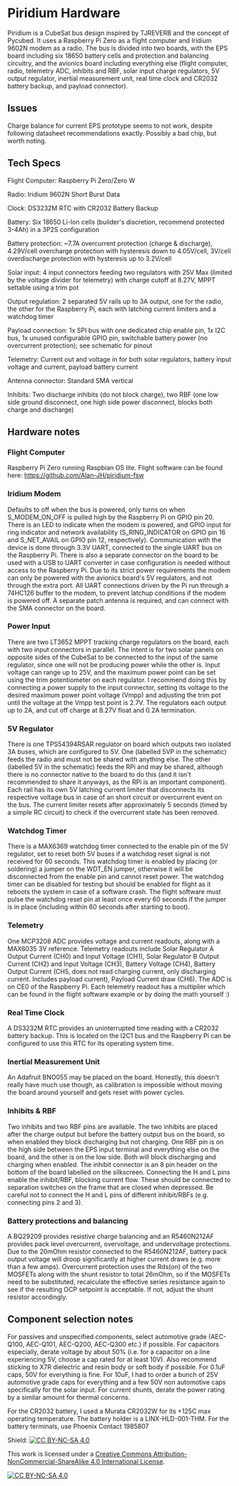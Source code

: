 # Piridium Hardware
Piridium is a CubeSat bus design inspired by TJREVERB and the concept of Pycubed. It uses a Raspberry Pi Zero as a flight computer and Iridium 9602N modem as a radio. The bus is divided into two boards, with the EPS board including six 18650 battery cells and protection and balancing circuitry, and the avionics board including everything else (flight computer, radio, telemetry ADC, inhibits and RBF, solar input charge regulators, 5V output regulator, inertial measurement unit, real time clock and CR2032 battery backup, and payload connector).

## Issues
Charge balance for current EPS prototype seems to not work, despite following datasheet recommendations exactly. Possibly a bad chip, but worth noting.

## Tech Specs
Flight Computer: Raspberry Pi Zero/Zero W

Radio: Iridium 9602N Short Burst Data

Clock: DS3232M RTC with CR2032 Battery Backup

Battery: Six 18650 Li-Ion cells (builder's discretion, recommend protected 3-4Ah) in a 3P2S configuration

Battery protection: ~7.7A overcurrent protection (charge & discharge), 4.29V/cell overcharge protection with hysteresis down to 4.05V/cell, 3V/cell overdischarge protection with hysteresis up to 3.2V/cell

Solar input: 4 input connectors feeding two regulators with 25V Max (limited by the voltage divider for telemetry) with charge cutoff at 8.27V, MPPT settable using a trim pot

Output regulation: 2 separated 5V rails up to 3A output, one for the radio, the other for the Raspberry Pi, each with latching current limiters and a watchdog timer

Payload connection: 1x SPI bus with one dedicated chip enable pin, 1x I2C bus, 1x unused configurable GPIO pin, switchable battery power (no overcurrent protection); see schematic for pinout

Telemetry: Current out and voltage in for both solar regulators, battery input voltage and current, payload battery current

Antenna connector: Standard SMA vertical

Inhibits: Two discharge inhibits (do not block charge), two RBF (one low side ground disconnect, one high side power disconnect, blocks both charge and discharge)

## Hardware notes

### Flight Computer
Raspberry Pi Zero running Raspbian OS lite. Flight software can be found here: https://github.com/Alan-JH/piridium-fsw

### Iridium Modem
Defaults to off when the bus is powered, only turns on when S_MODEM_ON_OFF is pulled high by the Raspberry Pi on GPIO pin 20. There is an LED to indicate when the modem is powered, and GPIO input for ring indicator and network availability (S_RING_INDICATOR on GPIO pin 16 and S_NET_AVAIL on GPIO pin 12, respectively). Communication with the device is done through 3.3V UART, connected to the single UART bus on the Raspberry Pi. There is also a separate connector on the board to be used with a USB to UART converter in case configuration is needed without access to the Raspberry Pi. Due to its strict power requirements the modem can only be powered with the avionics board's 5V regulators, and not through the extra port. All UART connections driven by the Pi run through a 74HC126 buffer to the modem, to prevent latchup conditions if the modem is powered off. A separate patch antenna is required, and can connect with the SMA connector on the board.

### Power Input
There are two LT3652 MPPT tracking charge regulators on the board, each with two input connectors in parallel. The intent is for two solar panels on opposite sides of the CubeSat to be connected to the input of the same regulator, since one will not be producing power while the other is. Input voltage can range up to 25V, and the maximum power point can be set using the trim potentiometer on each regulator. I recommend doing this by connecting a power supply to the input connector, setting its voltage to the desired maximum power point voltage (Vmpp) and adjusting the trim pot until the voltage at the Vmpp test point is 2.7V. The regulators each output up to 2A, and cut off charge at 8.27V float and 0.2A termination. 

### 5V Regulator
There is one TPS54394RSAR regulator on board which outputs two isolated 3A buses, which are configured to 5V. One (labelled 5VP in the schematic) feeds the radio and must not be shared with anything else. The other (labelled 5V in the schematic) feeds the RPi and may be shared, although there is no connector native to the board to do this (and it isn't recommended to share it anyways, as the RPi is an important component). Each rail has its own 5V latching current limiter that disconnects its respective voltage bus in case of an short circuit or overcurrent event on the bus. The current limiter resets after approximately 5 seconds (timed by a simple RC circuit) to check if the overcurrent state has been removed. 

### Watchdog Timer
There is a MAX6369 watchdog timer connected to the enable pin of the 5V regulator, set to reset both 5V buses if a watchdog reset signal is not received for 60 seconds. This watchdog timer is enabled by placing (or soldering) a jumper on the WDT_EN jumper, otherwise it will be disconnected from the enable pin and cannot reset power. The watchdog timer can be disabled for testing but should be enabled for flight as it reboots the system in case of a software crash. The flight software must pulse the watchdog reset pin at least once every 60 seconds if the jumper is in place (including within 60 seconds after starting to boot).

### Telemetry
One MCP3208 ADC provides voltage and current readouts, along with a MAX6035 3V reference. Telemetry readouts include Solar Regulator A Output Current (CH0) and Input Voltage (CH1), Solar Regulator B Output Current (CH2) and Input Voltage (CH3), Battery Voltage (CH4), Battery Output Current (CH5, does not read charging current, only discharging current. Includes payload current), Payload Current draw (CH6). The ADC is on CE0 of the Raspberry Pi. Each telemetry readout has a multiplier which can be found in the flight software example or by doing the math yourself :)

### Real Time Clock
A DS3232M RTC provides an uninterrupted time reading with a CR2032 battery backup. This is located on the I2C1 bus and the Raspberry Pi can be configured to use this RTC for its operating system time. 

### Inertial Measurement Unit
An Adafruit BNO055 may be placed on the board. Honestly, this doesn't really have much use though, as calibration is impossible without moving the board around yourself and gets reset with power cycles.

### Inhibits & RBF
Two inhibits and two RBF pins are available. The two inhibits are placed after the charge output but before the battery output bus on the board, so when enabled they block discharging but not charging. One RBF pin is on the high side between the EPS input terminal and everything else on the board, and the other is on the low side. Both will block discharging and charging when enabled. The inhibit connector is an 8 pin header on the bottom of the board labelled on the silkscreen. Connecting the H and L pins enable the inhibit/RBF, blocking current flow. These should be connected to separation switches on the frame that are closed when depressed. Be careful not to connect the H and L pins of different inhibit/RBFs (e.g. connecting pins 2 and 3).

### Battery protections and balancing
A BQ29209 provides resistive charge balancing and an R5460N212AF provides pack level overcurrent, overvoltage, and undervoltage protections. Due to the 20mOhm resistor connected to the R5460N212AF, battery pack output voltage will droop significantly at higher current draws (e.g. more than a few amps). Overcurrent protection uses the Rds(on) of the two MOSFETs along with the shunt resistor to total 26mOhm, so if the MOSFETs need to be substituted, recalculate the effective series resistance again to see if the resulting OCP setpoint is acceptable. If not, adjust the shunt resistor accordingly. 

## Component selection notes
For passives and unspecified components, select automotive grade (AEC-Q100, AEC-Q101, AEC-Q200, AEC-Q300 etc.) if possible. For capacitors especially, derate voltage by about 50% (i.e. for a capacitor on a line experiencing 5V, choose a cap rated for at least 10V). Also recommend sticking to X7R dielectric and resin body or soft body if possible. For 0.1uF caps, 50V for everything is fine. For 10uF, I had to order a bunch of 25V automotive grade caps for everything and a few 50V non automotive caps specifically for the solar input. For current shunts, derate the power rating by a similar amount for thermal concerns.

For the CR2032 battery, I used a Murata CR2032W for its +125C max operating temperature. The battery holder is a LINX-HLD-001-THM. For the battery terminals, use Phoenix Contact 1985807

Shield: [![CC BY-NC-SA 4.0][cc-by-nc-sa-shield]][cc-by-nc-sa]

This work is licensed under a
[Creative Commons Attribution-NonCommercial-ShareAlike 4.0 International License][cc-by-nc-sa].

[![CC BY-NC-SA 4.0][cc-by-nc-sa-image]][cc-by-nc-sa]

[cc-by-nc-sa]: http://creativecommons.org/licenses/by-nc-sa/4.0/
[cc-by-nc-sa-image]: https://licensebuttons.net/l/by-nc-sa/4.0/88x31.png
[cc-by-nc-sa-shield]: https://img.shields.io/badge/License-CC%20BY--NC--SA%204.0-lightgrey.svg
